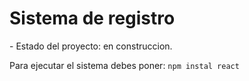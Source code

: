 <h1> Sistema de registro </h1>
- Estado del proyecto: en construccion.

Para ejecutar el sistema debes poner:
```npm instal react```
